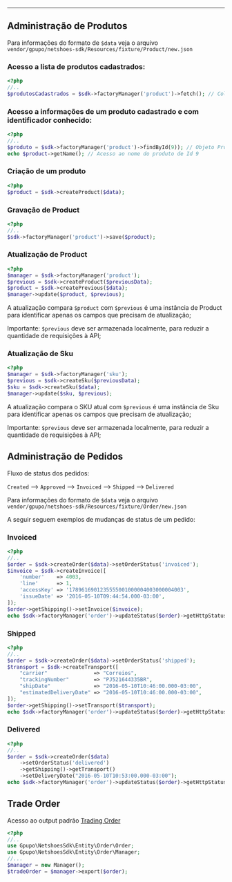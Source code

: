 
---

## Administração de Produtos

Para informações do formato de ``$data`` veja o arquivo ``vendor/gpupo/netshoes-sdk/Resources/fixture/Product/new.json``

### Acesso a lista de produtos cadastrados:

``` php
<?php
//..
$produtosCadastrados = $sdk->factoryManager('product')->fetch(); // Collection de Objetos Product

```

### Acesso a informações de um produto cadastrado e com identificador conhecido:


``` php
<?php
//..
$produto = $sdk->factoryManager('product')->findById(9)); // Objeto Produto
echo $product->getName(); // Acesso ao nome do produto de Id 9
```

### Criação de um produto


```php
<?php
$product = $sdk->createProduct($data);
```

### Gravação de Product

```php
<?php
//..
$sdk->factoryManager('product')->save($product);
```

### Atualização de Product

``` php
<?php
$manager = $sdk->factoryManager('product');
$previous = $sdk->createProduct($previousData);
$product = $sdk->createPrevious($data);
$manager->update($product, $previous);
```

A atualização compara ``$product`` com ``$previous`` é uma instância de Product
para identificar apenas os campos que precisam de atualização;

Importante: ``$previous`` deve ser armazenada localmente, para reduzir a quantidade de requisições à API;

### Atualização de Sku

``` php
<?php
$manager = $sdk->factoryManager('sku');
$previous = $sdk->createSku($previousData);
$sku = $sdk->createSku($data);
$manager->update($sku, $previous);
```

A atualização compara o SKU atual com ``$previous`` é uma instância de Sku
para identificar apenas os campos que precisam de atualização;

Importante: ``$previous`` deve ser armazenada localmente, para reduzir a quantidade de requisições à API;

## Administração de Pedidos

Fluxo de status dos pedidos:

``Created`` --> ``Approved`` --> ``Invoiced`` --> ``Shipped`` --> ``Delivered``

Para informações do formato de ``$data`` veja o arquivo ``vendor/gpupo/netshoes-sdk/Resources/fixture/Order/new.json``

A seguir seguem exemplos de mudanças de status de um pedido:

### Invoiced

```php
<?php
//..
$order = $sdk->createOrder($data)->setOrderStatus('invoiced');
$invoice = $sdk->createInvoice([
	'number'    => 4003,
	'line'      => 1,
	'accessKey' => '1789616901235555001000004003000004003',
	'issueDate' => '2016-05-10T09:44:54.000-03:00',
]);
$order->getShipping()->setInvoice($invoice);
echo $sdk->factoryManager('order')->updateStatus($order)->getHttpStatusCode()); // 200
```

### Shipped

```php
<?php
//..
$order = $sdk->createOrder($data)->setOrderStatus('shipped');
$transport = $sdk->createTransport([
	"carrier"               => "Correios",
	"trackingNumber"        => "PJ521644335BR",
	"shipDate"              => "2016-05-10T10:46:00.000-03:00",
	"estimatedDeliveryDate" => "2016-05-10T10:46:00.000-03:00",
]);
$order->getShipping()->setTransport($transport);
echo $sdk->factoryManager('order')->updateStatus($order)->getHttpStatusCode()); // 200
```

### Delivered

```php
<?php
//..
$order = $sdk->createOrder($data)
	->setOrderStatus('delivered')
	->getShipping()->getTransport()
	->setDeliveryDate("2016-05-10T10:53:00.000-03:00");
echo $sdk->factoryManager('order')->updateStatus($order)->getHttpStatusCode()); // 200
```
## Trade Order

Acesso ao output padrão [Trading Order](https://github.com/gpupo/common-schema#schemas)

```php
<?php
//..
use Gpupo\NetshoesSdk\Entity\Order\Order;
use Gpupo\NetshoesSdk\Entity\Order\Manager;
//...
$manager = new Manager();
$tradeOrder = $manager->export($order);
```
